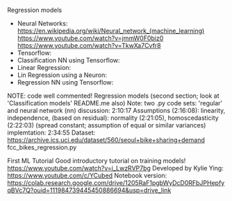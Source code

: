 Regression models
   - Neural Networks:
   https://en.wikipedia.org/wiki/Neural_network_(machine_learning)
   https://www.youtube.com/watch?v=jmmW0F0biz0
   https://www.youtube.com/watch?v=TkwXa7Cvfr8 
   - Tensorflow:
   - Classification NN using Tensorflow:
   - Linear Regression:
   - Lin Regression using a Neuron:
   - Regression NN using Tensorflow:

NOTE: code well commented!
Regression models (second section; look at 'Classification models' README.me also)
    Note: two .py code sets: 'regular' and neural network (nn)
    discussion: 2:10:17
        Assumptions (2:16:08): linearity, independence, 
            (based on residual): normality (2:21:05), homoscedasticity (2:22:03) (spread constant; assumption of equal or similar variances)
    implemtation: 2:34:55
    Dataset: https://archive.ics.uci.edu/dataset/560/seoul+bike+sharing+demand
fcc_bikes_regression.py


First ML Tutorial
Good introductory tutorial on training models!
https://www.youtube.com/watch?v=i_LwzRVP7bg
Developed by Kylie Ying: https://www.youtube.com/c/YCubed
Notebook version: https://colab.research.google.com/drive/1205RaF1pgbWyDcD0RFbJPHepfyqBVc7Q?ouid=111984739445450886694&usp=drive_link